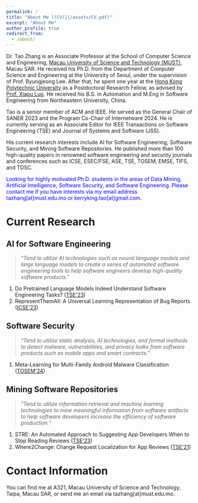 ```yaml
---
permalink: /
title: "About Me [(CV)](/assets/CV.pdf)"
excerpt: "About Me"
author_profile: true
redirect_from: 
  - /about/
---
```


Dr. Tao Zhang is an Associate Professor at the School of Computer Science and Engineering, [Macau University of Science and Technology (MUST)](https://www.must.edu.mo/en), Macau SAR. He received his Ph.D. from the Department of Computer Science and Engineering at the University of Seoul, under the supervision of Prof. Byungjeong Lee. After that, he spent one year at the [Hong Kong Polytechnic University](https://www.polyu.edu.hk/en/) as a Postdoctoral Research Fellow, as advised by [Prof. Xiapu Luo](https://www4.comp.polyu.edu.hk/~csxluo/). He received his B.S. in Automation and M.Eng in Software Engineering from Northeastern University, China.

Tao is a senior member of ACM and IEEE. He served as the General Chair of SANER 2023 and the Program Co-Chair of Internetware 2024. He is currently serving as an Associate Editor for IEEE Transactions on Software Engineering (TSE) and Journal of Systems and Software (JSS).

His current research interests include AI for Software Engineering, Software Security, and Mining Software Repositories. He published more than 100 high-quality papers in renowned software engineering and security journals and conferences such as ICSE, ESEC/FSE, ASE, TSE, TOSEM, EMSE, TIFS, and TDSC.

<font color=blue>Looking for highly motivated Ph.D. students in the areas of Data Mining, Artificial Intelligence, Software Security, and Software Engineering. Please contact me if you have interests via my email address tazhang[at]must.edu.mo or kerryking.tao[at]gmail.com.</font><br> 


Current Research
======

AI for Software Engineering
------
> *"Tend to utilize AI technologies such as neural language models and large language models to create a series of automated software engineering tools to help software engineers develop high-quality software products."*

1. Do Pretrained Language Models Indeed Understand Software Engineering Tasks? ([TSE'23](https://ieeexplore.ieee.org/document/10232920))
2. RepresentThemAll: A Universal Learning Representation of Bug Reports ([ICSE'23](https://ieeexplore.ieee.org/document/10172597))

Software Security
------
> *"Tend to utilize static analysis, AI technologies, and formal methods to detect malware, vulnerabilities, and privacy leaks from software products such as mobile apps and smart contracts."*

1. Meta-Learning for Multi-Family Android Malware Classification ([TOSEM'24](/assets/TOSEM_2024.pdf))


Mining Software Repositories
------
> *"Tend to utilize information retrieval and machine learning technologies to mine meaningful information from software artifacts to help software developers increase the efficiency of software production."*

1. STRE: An Automated Approach to Suggesting App Developers When to Stop Reading Reviews ([TSE'23](https://ieeexplore.ieee.org/document/10149402))
2. Where2Change: Change Request Localization for App Reviews ([TSE'21](/assets/TSE_2021.pdf))


Contact Information
======
You can find me at A321, Macau University of Science and Technology, Taipa, Macau SAR, or send me an email via tazhang[at]must.edu.mo.

